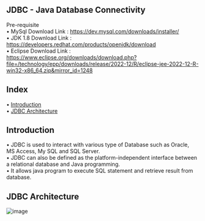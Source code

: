 ## JDBC - Java Database Connectivity
Pre-requisite
<br> • MySql Download Link : https://dev.mysql.com/downloads/installer/
<br> • JDK 1.8 Download Link : https://developers.redhat.com/products/openjdk/download
<br> • Eclipse Download Link : https://www.eclipse.org/downloads/download.php?file=/technology/epp/downloads/release/2022-12/R/eclipse-jee-2022-12-R-win32-x86_64.zip&mirror_id=1248

## Index
• [Introduction](#introduction)
<br> • [JDBC Architecture](#jdbc-architecture)

## Introduction 
•	JDBC is used to interact with various type of Database such as Oracle, MS Access, My SQL and SQL Server. <br>
•	JDBC can also be defined as the platform-independent interface between a relational database and Java programming. <br>
•	It allows java program to execute SQL statement and retrieve result from database. <br>

## JDBC Architecture
![image](https://user-images.githubusercontent.com/22477406/223450119-b5a059f5-18a7-4532-a736-60768b275a00.png)



